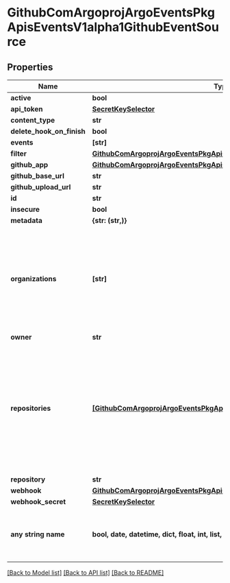 # GithubComArgoprojArgoEventsPkgApisEventsV1alpha1GithubEventSource


## Properties
Name | Type | Description | Notes
------------ | ------------- | ------------- | -------------
**active** | **bool** |  | [optional] 
**api_token** | [**SecretKeySelector**](SecretKeySelector.md) |  | [optional] 
**content_type** | **str** |  | [optional] 
**delete_hook_on_finish** | **bool** |  | [optional] 
**events** | **[str]** |  | [optional] 
**filter** | [**GithubComArgoprojArgoEventsPkgApisEventsV1alpha1EventSourceFilter**](GithubComArgoprojArgoEventsPkgApisEventsV1alpha1EventSourceFilter.md) |  | [optional] 
**github_app** | [**GithubComArgoprojArgoEventsPkgApisEventsV1alpha1GithubAppCreds**](GithubComArgoprojArgoEventsPkgApisEventsV1alpha1GithubAppCreds.md) |  | [optional] 
**github_base_url** | **str** |  | [optional] 
**github_upload_url** | **str** |  | [optional] 
**id** | **str** |  | [optional] 
**insecure** | **bool** |  | [optional] 
**metadata** | **{str: (str,)}** |  | [optional] 
**organizations** | **[str]** | Organizations holds the names of organizations (used for organization level webhooks). Not required if Repositories is set. | [optional] 
**owner** | **str** |  | [optional] 
**repositories** | [**[GithubComArgoprojArgoEventsPkgApisEventsV1alpha1OwnedRepositories]**](GithubComArgoprojArgoEventsPkgApisEventsV1alpha1OwnedRepositories.md) | Repositories holds the information of repositories, which uses repo owner as the key, and list of repo names as the value. Not required if Organizations is set. | [optional] 
**repository** | **str** |  | [optional] 
**webhook** | [**GithubComArgoprojArgoEventsPkgApisEventsV1alpha1WebhookContext**](GithubComArgoprojArgoEventsPkgApisEventsV1alpha1WebhookContext.md) |  | [optional] 
**webhook_secret** | [**SecretKeySelector**](SecretKeySelector.md) |  | [optional] 
**any string name** | **bool, date, datetime, dict, float, int, list, str, none_type** | any string name can be used but the value must be the correct type | [optional]

[[Back to Model list]](../README.md#documentation-for-models) [[Back to API list]](../README.md#documentation-for-api-endpoints) [[Back to README]](../README.md)


